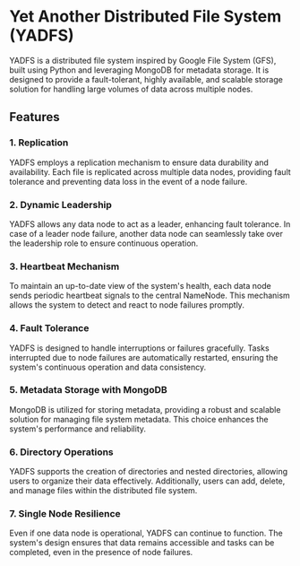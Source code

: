 # Yet Another Distributed File System (YADFS)

YADFS is a distributed file system inspired by Google File System (GFS), built using Python and leveraging MongoDB for metadata storage. It is designed to provide a fault-tolerant, highly available, and scalable storage solution for handling large volumes of data across multiple nodes.

## Features

### 1. Replication
YADFS employs a replication mechanism to ensure data durability and availability. Each file is replicated across multiple data nodes, providing fault tolerance and preventing data loss in the event of a node failure.

### 2. Dynamic Leadership
YADFS allows any data node to act as a leader, enhancing fault tolerance. In case of a leader node failure, another data node can seamlessly take over the leadership role to ensure continuous operation.

### 3. Heartbeat Mechanism
To maintain an up-to-date view of the system's health, each data node sends periodic heartbeat signals to the central NameNode. This mechanism allows the system to detect and react to node failures promptly.

### 4. Fault Tolerance
YADFS is designed to handle interruptions or failures gracefully. Tasks interrupted due to node failures are automatically restarted, ensuring the system's continuous operation and data consistency.

### 5. Metadata Storage with MongoDB
MongoDB is utilized for storing metadata, providing a robust and scalable solution for managing file system metadata. This choice enhances the system's performance and reliability.

### 6. Directory Operations
YADFS supports the creation of directories and nested directories, allowing users to organize their data effectively. Additionally, users can add, delete, and manage files within the distributed file system.

### 7. Single Node Resilience
Even if one data node is operational, YADFS can continue to function. The system's design ensures that data remains accessible and tasks can be completed, even in the presence of node failures.


